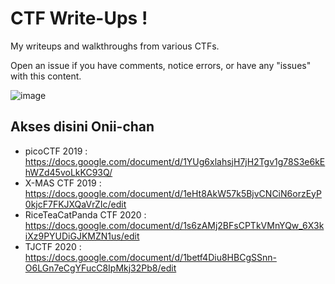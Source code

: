 # CTF Write-Ups ! 
My writeups and walkthroughs from various CTFs.

Open an issue if you have comments, notice errors, or have any "issues" with this content.

![image](http://pa1.narvii.com/5862/a247abf2de180e8fd9b4643aefa36ffd1a19d264_hq.gif)

## Akses disini Onii-chan 
- picoCTF 2019              : https://docs.google.com/document/d/1YUg6xlahsjH7jH2Tgv1g78S3e6kEhWZd45voLkKC93Q/
- X-MAS CTF 2019            : https://docs.google.com/document/d/1eHt8AkW57k5BjvCNCiN6orzEyP0kjcF7FKJXQaVrZIc/edit
- RiceTeaCatPanda CTF 2020  : https://docs.google.com/document/d/1s6zAMj2BFsCPTkVMnYQw_6X3kiXz9PYUDiGJKMZN1us/edit
- TJCTF 2020                : https://docs.google.com/document/d/1betf4Diu8HBCgSSnn-O6LGn7eCgYFucC8IpMkj32Pb8/edit
